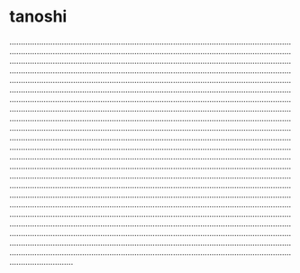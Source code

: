 # tanoshi
................................................................................................................................................................................................................................................................................................................................................................................................................................................................................................................................................................................................................................................................................................................................................................................................................................................................................................................................................................................................................................................................................................................................................................................................................................................................................................................................................................................................................................................................................................................................................................................................................................................................................................................................................................................................................................................................................................................................................................................................................................................................................................................................................................................................................................................................................................................................................................................................................................................................................................................................................................................................................................................................................................................................................................................................................................................................................................................................................................................................